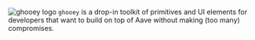 ![ghooey logo](/logo.png)
`ghooey` is a drop-in toolkit of primitives and UI elements for developers that want to build on top of Aave without making (too many) compromises.
